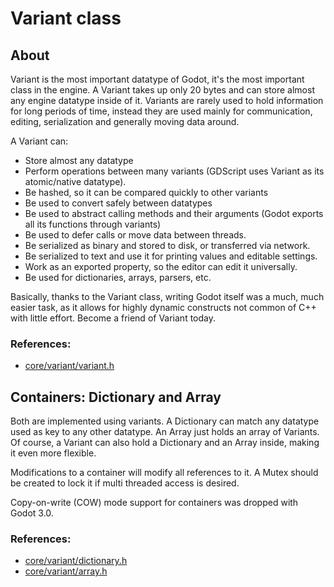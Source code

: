 # Variant class

## About

Variant is the most important datatype of Godot, it's the most important
class in the engine. A Variant takes up only 20 bytes and can store
almost any engine datatype inside of it. Variants are rarely used to
hold information for long periods of time, instead they are used mainly
for communication, editing, serialization and generally moving data
around.

A Variant can:

-   Store almost any datatype
-   Perform operations between many variants (GDScript uses Variant as
    its atomic/native datatype).
-   Be hashed, so it can be compared quickly to other variants
-   Be used to convert safely between datatypes
-   Be used to abstract calling methods and their arguments (Godot
    exports all its functions through variants)
-   Be used to defer calls or move data between threads.
-   Be serialized as binary and stored to disk, or transferred via
    network.
-   Be serialized to text and use it for printing values and editable
    settings.
-   Work as an exported property, so the editor can edit it universally.
-   Be used for dictionaries, arrays, parsers, etc.

Basically, thanks to the Variant class, writing Godot itself was a much,
much easier task, as it allows for highly dynamic constructs not common
of C++ with little effort. Become a friend of Variant today.

### References:

-   [core/variant/variant.h](https://github.com/godotengine/godot/blob/master/core/variant/variant.h)

## Containers: Dictionary and Array

Both are implemented using variants. A Dictionary can match any datatype
used as key to any other datatype. An Array just holds an array of
Variants. Of course, a Variant can also hold a Dictionary and an Array
inside, making it even more flexible.

Modifications to a container will modify all references to it. A Mutex
should be created to lock it if multi threaded access is desired.

Copy-on-write (COW) mode support for containers was dropped with Godot
3.0.

### References:

-   [core/variant/dictionary.h](https://github.com/godotengine/godot/blob/master/core/variant/dictionary.h)
-   [core/variant/array.h](https://github.com/godotengine/godot/blob/master/core/variant/array.h)
